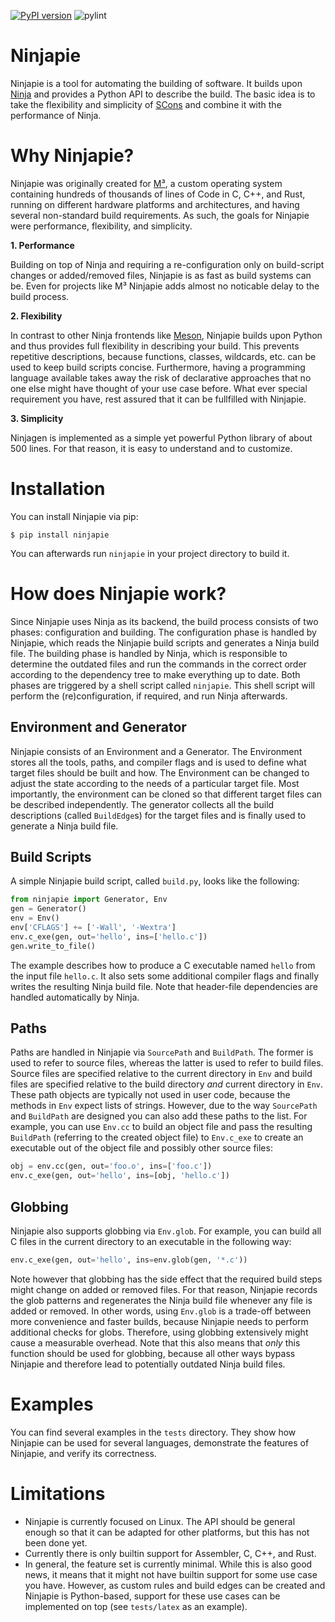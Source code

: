 [![PyPI version](https://badge.fury.io/py/ninjapie.svg)](https://badge.fury.io/py/ninjapie)
![pylint](https://github.com/Barkhausen-Institut/Ninjapie/actions/workflows/pylint.yml/badge.svg)

Ninjapie
========

Ninjapie is a tool for automating the building of software. It builds upon [Ninja](https://ninja-build.org) and provides a Python API to describe the build. The basic idea is to take the flexibility and simplicity of [SCons](https://scons.org) and combine it with the performance of Ninja.

# Why Ninjapie?

Ninjapie was originally created for [M³](https://github.com/Barkhausen-Institut/M3), a custom operating system containing hundreds of thousands of lines of Code in C, C++, and Rust, running on different hardware platforms and architectures, and having several non-standard build requirements. As such, the goals for Ninjapie were performance, flexibility, and simplicity.

**1. Performance**

Building on top of Ninja and requiring a re-configuration only on build-script changes or added/removed files, Ninjapie is as fast as build systems can be. Even for projects like M³ Ninjapie adds almost no noticable delay to the build process.

**2. Flexibility**

In contrast to other Ninja frontends like [Meson](https://mesonbuild.com), Ninjapie builds upon Python and thus provides full flexibility in describing your build. This prevents repetitive descriptions, because functions, classes, wildcards, etc. can be used to keep build scripts concise. Furthermore, having a programming language available takes away the risk of declarative approaches that no one else might have thought of your use case before. What ever special requirement you have, rest assured that it can be fullfilled with Ninjapie.

**3. Simplicity**

Ninjagen is implemented as a simple yet powerful Python library of about 500 lines. For that reason, it is easy to understand and to customize.

# Installation

You can install Ninjapie via pip:

```Shell
$ pip install ninjapie
```

You can afterwards run `ninjapie` in your project directory to build it.

# How does Ninjapie work?

Since Ninjapie uses Ninja as its backend, the build process consists of two phases: configuration and building. The configuration phase is handled by Ninjapie, which reads the Ninjapie build scripts and generates a Ninja build file. The building phase is handled by Ninja, which is responsible to determine the outdated files and run the commands in the correct order according to the dependency tree to make everything up to date. Both phases are triggered by a shell script called `ninjapie`. This shell script will perform the (re)configuration, if required, and run Ninja afterwards.

## Environment and Generator

Ninjapie consists of an Environment and a Generator. The Environment stores all the tools, paths, and compiler flags and is used to define what target files should be built and how. The Environment can be changed to adjust the state according to the needs of a particular target file. Most importantly, the environment can be cloned so that different target files can be described independently. The generator collects all the build descriptions (called `BuildEdge`s) for the target files and is finally used to generate a Ninja build file.

## Build Scripts

A simple Ninjapie build script, called `build.py`, looks like the following:
```Python
from ninjapie import Generator, Env
gen = Generator()
env = Env()
env['CFLAGS'] += ['-Wall', '-Wextra']
env.c_exe(gen, out='hello', ins=['hello.c'])
gen.write_to_file()
```
The example describes how to produce a C executable named `hello` from the input file `hello.c`. It also sets some additional compiler flags and finally writes the resulting Ninja build file. Note that header-file dependencies are handled automatically by Ninja.

## Paths

Paths are handled in Ninjapie via `SourcePath` and `BuildPath`. The former is used to refer to source files, whereas the latter is used to refer to build files. Source files are specified relative to the current directory in `Env` and build files are specified relative to the build directory *and* current directory in `Env`. These path objects are typically not used in user code, because the methods in `Env` expect lists of strings. However, due to the way `SourcePath` and `BuildPath` are designed you can also add these paths to the list. For example, you can use `Env.cc` to build an object file and pass the resulting `BuildPath` (referring to the created object file) to `Env.c_exe` to create an executable out of the object file and possibly other source files:
```Python
obj = env.cc(gen, out='foo.o', ins=['foo.c'])
env.c_exe(gen, out='hello', ins=[obj, 'hello.c'])
```

## Globbing

Ninjapie also supports globbing via `Env.glob`. For example, you can build all C files in the current directory to an executable in the following way:
```Python
env.c_exe(gen, out='hello', ins=env.glob(gen, '*.c'))
```
Note however that globbing has the side effect that the required build steps might change on added or removed files. For that reason, Ninjapie records the glob patterns and regenerates the Ninja build file whenever any file is added or removed. In other words, using `Env.glob` is a trade-off between more convenience and faster builds, because Ninjapie needs to perform additional checks for globs. Therefore, using globbing extensively might cause a measurable overhead. Note that this also means that *only* this function should be used for globbing, because all other ways bypass Ninjapie and therefore lead to potentially outdated Ninja build files.

# Examples

You can find several examples in the `tests` directory. They show how Ninjapie can be used for several languages, demonstrate the features of Ninjapie, and verify its correctness.

# Limitations

- Ninjapie is currently focused on Linux. The API should be general enough so that it can be adapted for other platforms, but this has not been done yet.
- Currently there is only builtin support for Assembler, C, C++, and Rust.
- In general, the feature set is currently minimal. While this is also good news, it means that it might not have builtin support for some use case you have. However, as custom rules and build edges can be created and Ninjapie is Python-based, support for these use cases can be implemented on top (see `tests/latex` as an example).
